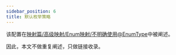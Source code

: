 ```yaml
---
sidebar_position: 6
title: 默认枚举策略
---
```


该配置在[映射篇/高级映射/Enum映射/不明确使用@EnumType](../mapping/advanced/enum#不明确使用enumtype)中被阐述。

因此，本文不做重复阐述，只做链接收录。